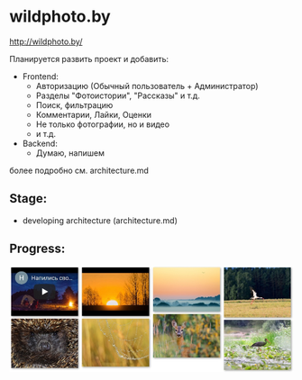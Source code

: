 # wildphoto.by

http://wildphoto.by/

Планируется развить проект и добавить:

* Frontend:
    * Авторизацию (Обычный пользователь + Администратор)
    * Разделы "Фотоистории", "Рассказы" и т.д.
    * Поиск, фильтрацию
    * Комментарии, Лайки, Оценки
    * Не только фотографии, но и видео
    * и т.д.
* Backend:
    * Думаю, напишем
    
более подробно см. architecture.md

## Stage:
 * developing architecture (architecture.md)
 
## Progress:

![Images and videos gallery example](photos/current_progress(22.02.2019).jpg)

